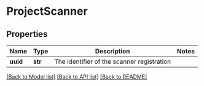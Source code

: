 # ProjectScanner


## Properties
Name | Type | Description | Notes
------------ | ------------- | ------------- | -------------
**uuid** | **str** | The identifier of the scanner registration | 

[[Back to Model list]](../README.md#documentation-for-models) [[Back to API list]](../README.md#documentation-for-api-endpoints) [[Back to README]](../README.md)


